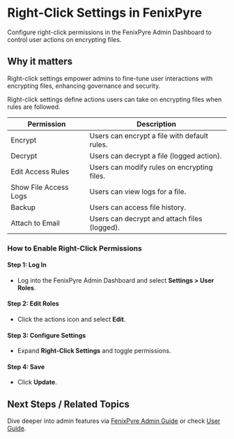 # Right-Click Settings in FenixPyre

Configure right-click permissions in the FenixPyre Admin Dashboard to control user actions on encrypting files.


## Why it matters
Right-click settings empower admins to fine-tune user interactions with encrypting files, enhancing governance and security.

Right-click settings define actions users can take on encrypting files when rules are followed.

| Permission | Description |
|------------|-------------|
| Encrypt | Users can encrypt a file with default rules. |
| Decrypt | Users can decrypt a file (logged action). |
| Edit Access Rules | Users can modify rules on encrypting files. |
| Show File Access Logs | Users can view logs for a file. |
| Backup | Users can access file history. |
| Attach to Email | Users can decrypt and attach files (logged). |

### How to Enable Right-Click Permissions

#### Step 1: Log In
- Log into the FenixPyre Admin Dashboard and select **Settings > User Roles**.

<!-- IMG:     ./media/right-click-settings/user-roles.png | Alt: FenixPyre Admin Dashboard settings -->

#### Step 2: Edit Roles
- Click the actions icon and select **Edit**.

#### Step 3: Configure Settings
- Expand **Right-Click Settings** and toggle permissions.

<!-- IMG:     ./media/right-click-settings/right-click-options.png | Alt: FenixPyre right-click configuration -->

#### Step 4: Save
- Click **Update**.

## Next Steps / Related Topics
Dive deeper into admin features via [FenixPyre Admin Guide](https://docs.fenixpyre.com/04-admin-guide/index.md) or check [User Guide](https://docs.fenixpyre.com/05-user-guide/index.md).